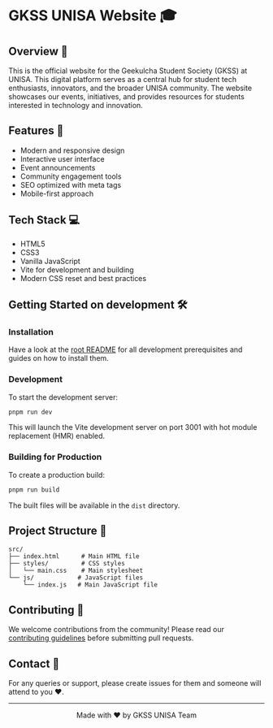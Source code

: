 # GKSS UNISA Website 🎓

## Overview 🌟

This is the official website for the Geekulcha Student Society (GKSS) at UNISA. This digital platform serves as a central hub for student tech enthusiasts, innovators, and the broader UNISA community. The website showcases our events, initiatives, and provides resources for students interested in technology and innovation.

## Features 🚀

- Modern and responsive design
- Interactive user interface
- Event announcements
- Community engagement tools
- SEO optimized with meta tags
- Mobile-first approach

## Tech Stack 💻

- HTML5
- CSS3
- Vanilla JavaScript
- Vite for development and building
- Modern CSS reset and best practices

## Getting Started on development 🛠️

### Installation

Have a look at the [root README](../../README.md) for all development prerequisites and guides on how to install them.

### Development

To start the development server:

```bash
pnpm run dev
```

This will launch the Vite development server on port 3001 with hot module replacement (HMR) enabled.

### Building for Production

To create a production build:

```bash
pnpm run build
```

The built files will be available in the `dist` directory.

## Project Structure 📁

```
src/
├── index.html      # Main HTML file
├── styles/         # CSS styles
│   └── main.css    # Main stylesheet
└── js/            # JavaScript files
    └── index.js   # Main JavaScript file
```

## Contributing 🤝

We welcome contributions from the community! Please read our [contributing guidelines](../../CONTRIBUTING.md) before submitting pull requests.

## Contact 📧

For any queries or support, please create issues for them and someone will attend to you ❤️.

---

<p align="center">Made with ❤️ by GKSS UNISA Team</p>
